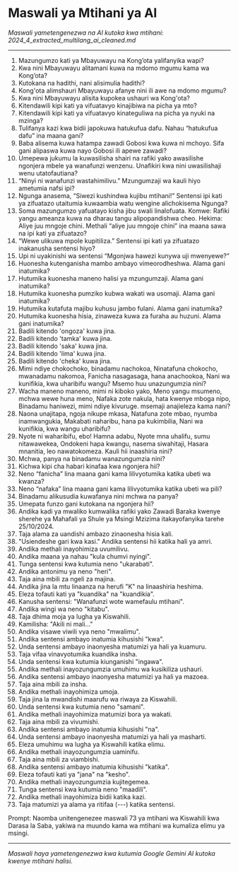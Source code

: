 # Maswali ya Mtihani ya AI
*Maswali yametengenezwa na AI kutoka kwa mtihani: 2024_4_extracted_multilang_ai_cleaned.md*

---

1.  Mazungumzo kati ya Mbayuwayu na Kong’ota yalifanyika wapi?
2.  Kwa nini Mbayuwayu alitamani kuwa na mdomo mgumu kama wa Kong’ota?
3.  Kutokana na hadithi, nani alisimulia hadithi?
4.  Kong'ota alimshauri Mbayuwayu afanye nini ili awe na mdomo mgumu?
5.  Kwa nini Mbayuwayu alisita kupokea ushauri wa Kong'ota?
6.  Kitendawili kipi kati ya vifuatavyo kinajibiwa na picha ya mto?
7.  Kitendawili kipi kati ya vifuatavyo kinateguliwa na picha ya nyuki na mzinga?
8.  Tulifanya kazi kwa bidii japokuwa hatukufua dafu. Nahau “hatukufua dafu” ina maana gani?
9.  Baba alisema kuwa hatampa zawadi Gobosi kwa kuwa ni mchoyo. Sifa gani alipaswa kuwa nayo Gobosi ili apewe zawadi?
10. Umepewa jukumu la kuwasilisha shairi na rafiki yako awasilishe ngonjera mbele ya wanafunzi wenzenu. Unafikiri kwa nini uwasilishaji wenu utatofautiana?
11. “Ninyi ni wanafunzi wastahimilivu.” Mzungumzaji wa kauli hiyo ametumia nafsi ipi?
12. Ngunga anasema, “Siwezi kushindwa kujibu mtihani!” Sentensi ipi kati ya zifuatazo utaitumia kuwaambia watu wengine alichokisema Ngunga?
13. Soma mazungumzo yafuatayo kisha jibu swali linalofuata.
Komwe: Rafiki yangu ameanza kuwa na dharau tangu alipopandishwa cheo.
Hekima: Aliye juu mngoje chini. Methali “aliye juu mngoje chini” ina maana sawa na ipi kati ya zifuatazo?
14. “Wewe ulikuwa mpole kupitiliza.” Sentensi ipi kati ya zifuatazo inakanusha sentensi hiyo?
15. Upi ni uyakinishi wa sentensi “Mgonjwa hawezi kunywa uji mwenyewe?”
16. Huonesha kutenganisha mambo ambayo vimeorodheshwa. Alama gani inatumika?
17. Hutumika kuonesha maneno halisi ya mzungumzaji. Alama gani inatumika?
18. Hutumika kuonesha pumziko kubwa wakati wa usomaji. Alama gani inatumika?
19. Hutumika kutafuta majibu kuhusu jambo fulani. Alama gani inatumika?
20. Hutumika kuonesha hisia, zinaweza kuwa za furaha au huzuni. Alama gani inatumika?
21. Badili kitendo 'ongoza' kuwa jina.
22. Badili kitendo 'tamka' kuwa jina.
23. Badili kitendo 'saka' kuwa jina.
24. Badili kitendo 'lima' kuwa jina.
25. Badili kitendo 'cheka' kuwa jina.
26. Mimi ndiye chokochoko, binadamu nachokoa, Ninatafuna chokocho, mwanadamu nakomoa, Fanicha nasagasaga, hana anachookoa, Nani wa kunifikia, kwa uharibifu wangu? Msemo huu unazungumzia nini?
27. Wacha maneno maneno, mimi ni kiboko yako, Meno yangu msumeno, mchwa wewe huna meno, Nafaka zote nakula, hata kwenye mboga nipo, Binadamu haniwezi, mimi ndiye kivuruge. msemaji anajieleza kama nani?
28. Naona unajitapa, ngoja nikupe mkasa, Natafuna zote mbao, nyumba inamwangukia, Makabati naharibu, hana pa kukimbilia, Nani wa kunifikia, kwa wangu uharibifu?
29. Nyote ni waharibifu, ebo! Hamna adabu, Nyote mna uhalifu, sumu nitawawekea, Ondokeni hapa kwangu, nasema siwahitaji, Hasara mnanitia, leo nawatokomeza. Kauli hii inaashiria nini?
30. Mchwa, panya na binadamu wanazungumzia nini?
31. Kichwa kipi cha habari kinafaa kwa ngonjera hii?
32. Neno “fanicha” lina maana gani kama lilivyotumika katika ubeti wa kwanza?
33. Neno “nafaka” lina maana gani kama lilivyotumika katika ubeti wa pili?
34. Binadamu alikusudia kuwafanya nini mchwa na panya?
35. Umepata funzo gani kutokana na ngonjera hii?
36. Andika kadi ya mwaliko kumwalika rafiki yako Zawadi Baraka kwenye sherehe ya Mahafali ya Shule ya Msingi Mzizima itakayofanyika tarehe 25/10/2024.
37. Taja alama za uandishi ambazo zinaonesha hisia kali.
38. "Usiendeshe gari kwa kasi." Andika sentensi hii katika hali ya amri.
39. Andika methali inayohimiza uvumilivu.
40. Andika maana ya nahau "kula chumvi nyingi".
41. Tunga sentensi kwa kutumia neno "ukarabati".
42. Andika antonimu ya neno "heri".
43. Taja aina mbili za ngeli za majina.
44. Andika jina la mtu linaanza na herufi "K" na linaashiria heshima.
45. Eleza tofauti kati ya "kuandika" na "kuandikia".
46.  Kanusha sentensi: "Wanafunzi wote wamefaulu mtihani".
47. Andika wingi wa neno "kitabu".
48. Taja dhima moja ya lugha ya Kiswahili.
49. Kamilisha: "Akili ni mali..."
50. Andika visawe viwili vya neno "mwalimu".
51. Andika sentensi ambayo inatumia kihusishi "kwa".
52. Unda sentensi ambayo inaonyesha matumizi ya hali ya kuamuru.
53. Taja vifaa vinavyotumika kuandika insha.
54. Unda sentensi kwa kutumia kiunganishi "ingawa".
55. Andika methali inayozungumzia umuhimu wa kusikiliza ushauri.
56. Andika sentensi ambayo inaonyesha matumizi ya hali ya mazoea.
57. Taja aina mbili za insha.
58. Andika methali inayohimiza umoja.
59. Taja jina la mwandishi maarufu wa riwaya za Kiswahili.
60. Unda sentensi kwa kutumia neno "samani".
61. Andika methali inayohimiza matumizi bora ya wakati.
62. Taja aina mbili za vivumishi.
63.  Andika sentensi ambayo inatumia kihusishi "na".
64. Unda sentensi ambayo inaonyesha matumizi ya hali ya masharti.
65. Eleza umuhimu wa lugha ya Kiswahili katika elimu.
66. Andika methali inayozungumzia uaminifu.
67. Taja aina mbili za viambishi.
68. Andika sentensi ambayo inatumia kihusishi "katika".
69. Eleza tofauti kati ya "jana" na "kesho".
70. Andika methali inayozungumzia kujitegemea.
71. Tunga sentensi kwa kutumia neno "maadili".
72. Andika methali inayohimiza bidii katika kazi.
73. Taja matumizi ya alama ya ritifaa (---) katika sentensi.

Prompt: Naomba unitengenezee maswali 73 ya mtihani wa Kiswahili kwa Darasa la Saba, yakiwa na muundo kama wa mtihani wa kumaliza elimu ya msingi.

---
*Maswali haya yametengenezwa kwa kutumia Google Gemini AI kutoka kwenye mtihani halisi.*
